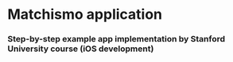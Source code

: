 # Matchismo application

### Step-by-step example app implementation by Stanford University course (iOS development)
